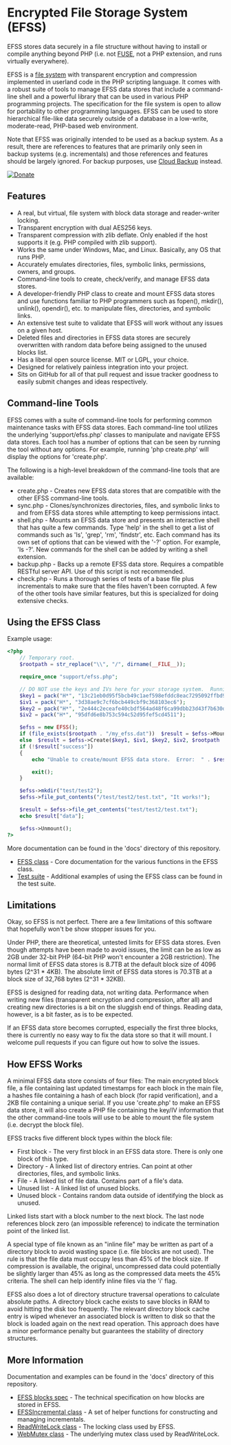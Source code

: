 Encrypted File Storage System (EFSS)
====================================

EFSS stores data securely in a file structure without having to install or compile anything beyond PHP (i.e. not [FUSE](http://fuse.sourceforge.net/), not a PHP extension, and runs virtually everywhere).

EFSS is a [file system](http://en.wikipedia.org/wiki/File_system) with transparent encryption and compression implemented in userland code in the PHP scripting language.  It comes with a robust suite of tools to manage EFSS data stores that include a command-line shell and a powerful library that can be used in various PHP programming projects.  The specification for the file system is open to allow for portability to other programming languages.  EFSS can be used to store hierarchical file-like data securely outside of a database in a low-write, moderate-read, PHP-based web environment.

Note that EFSS was originally intended to be used as a backup system.  As a result, there are references to features that are primarily only seen in backup systems (e.g. incrementals) and those references and features should be largely ignored.  For backup purposes, use [Cloud Backup](https://github.com/cubiclesoft/cloud-backup) instead.

[![Donate](https://cubiclesoft.com/res/donate-shield.png)](https://cubiclesoft.com/donate/)

Features
--------

* A real, but virtual, file system with block data storage and reader-writer locking.
* Transparent encryption with dual AES256 keys.
* Transparent compression with zlib deflate.  Only enabled if the host supports it (e.g. PHP compiled with zlib support).
* Works the same under Windows, Mac, and Linux.  Basically, any OS that runs PHP.
* Accurately emulates directories, files, symbolic links, permissions, owners, and groups.
* Command-line tools to create, check/verify, and manage EFSS data stores.
* A developer-friendly PHP class to create and mount EFSS data stores and use functions familiar to PHP programmers such as fopen(), mkdir(), unlink(), opendir(), etc. to manipulate files, directories, and symbolic links.
* An extensive test suite to validate that EFSS will work without any issues on a given host.
* Deleted files and directories in EFSS data stores are securely overwritten with random data before being assigned to the unused blocks list.
* Has a liberal open source license.  MIT or LGPL, your choice.
* Designed for relatively painless integration into your project.
* Sits on GitHub for all of that pull request and issue tracker goodness to easily submit changes and ideas respectively.

Command-line Tools
------------------

EFSS comes with a suite of command-line tools for performing common maintenance tasks with EFSS data stores.  Each command-line tool utilizes the underlying 'support/efss.php' classes to manipulate and navigate EFSS data stores.  Each tool has a number of options that can be seen by running the tool without any options.  For example, running 'php create.php' will display the options for 'create.php'.

The following is a high-level breakdown of the command-line tools that are available:

* create.php - Creates new EFSS data stores that are compatible with the other EFSS command-line tools.
* sync.php - Clones/synchronizes directories, files, and symbolic links to and from EFSS data stores while attempting to keep permissions intact.
* shell.php - Mounts an EFSS data store and presents an interactive shell that has quite a few commands.  Type 'help' in the shell to get a list of commands such as 'ls', 'grep', 'rm', 'findstr', etc.  Each command has its own set of options that can be viewed with the '-?' option.  For example, 'ls -?'.  New commands for the shell can be added by writing a shell extension.
* backup.php - Backs up a remote EFSS data store.  Requires a compatible RESTful server API.  Use of this script is not recommended.
* check.php - Runs a thorough series of tests of a base file plus incrementals to make sure that the files haven't been corrupted.  A few of the other tools have similar features, but this is specialized for doing extensive checks.

Using the EFSS Class
--------------------

Example usage:

```php
<?php
	// Temporary root.
	$rootpath = str_replace("\\", "/", dirname(__FILE__));

	require_once "support/efss.php";

	// DO NOT use the keys and IVs here for your storage system.  Running 'create.php' will generate the necessary information.
	$key1 = pack("H*", "13c21eb0d95f5bcb49c1aef598efddc8eac7295092ffbd99c6c1f28d0b0dc9e3");
	$iv1 = pack("H*", "3d38ae9c7cf6bcb449cbf9c368103ec6");
	$key2 = pack("H*", "2e444c2eceafe40cbdf564ad48f6ca99dbb23d43f7b630d89646a48ef0d67a02");
	$iv2 = pack("H*", "95dfd6e8b753c594c52d95fef5cd4511");

	$efss = new EFSS();
	if (file_exists($rootpath . "/my_efss.dat"))  $result = $efss->Mount($key1, $iv1, $key2, $iv2, $rootpath . "/my_efss.dat", EFSS_MODE_EXCL);
	else  $result = $efss->Create($key1, $iv1, $key2, $iv2, $rootpath . "/my_efss.dat");
	if (!$result["success"])
	{
		echo "Unable to create/mount EFSS data store.  Error:  " . $result["error"] . "\n";

		exit();
	}

	$efss->mkdir("test/test2");
	$efss->file_put_contents("/test/test2/test.txt", "It works!");

	$result = $efss->file_get_contents("test/test2/test.txt");
	echo $result["data"];

	$efss->Unmount();
?>
```

More documentation can be found in the 'docs' directory of this repository.

* [EFSS class](https://github.com/cubiclesoft/efss/blob/master/docs/efss.md) - Core documentation for the various functions in the EFSS class.
* [Test suite](https://github.com/cubiclesoft/efss/blob/master/test_suite/run.php) - Additional examples of using the EFSS class can be found in the test suite.

Limitations
-----------

Okay, so EFSS is not perfect.  There are a few limitations of this software that hopefully won't be show stopper issues for you.

Under PHP, there are theoretical, untested limits for EFSS data stores.  Even though attempts have been made to avoid issues, the limit can be as low as 2GB under 32-bit PHP (64-bit PHP won't encounter a 2GB restriction).  The normal limit of EFSS data stores is 8.7TB at the default block size of 4096 bytes (2^31 * 4KB).  The absolute limit of EFSS data stores is 70.3TB at a block size of 32,768 bytes (2^31 * 32KB).

EFSS is designed for reading data, not writing data.  Performance when writing new files (transparent encryption and compression, after all) and creating new directories is a bit on the sluggish end of things.  Reading data, however, is a bit faster, as is to be expected.

If an EFSS data store becomes corrupted, especially the first three blocks, there is currently no easy way to fix the data store so that it will mount.  I welcome pull requests if you can figure out how to solve the issues.

How EFSS Works
--------------

A minimal EFSS data store consists of four files:  The main encrypted block file, a file containing last updated timestamps for each block in the main file, a hashes file containing a hash of each block (for rapid verification), and a 2KB file containing a unique serial.  If you use 'create.php' to make an EFSS data store, it will also create a PHP file containing the key/IV information that the other command-line tools will use to be able to mount the file system (i.e. decrypt the block file).

EFSS tracks five different block types within the block file:

* First block - The very first block in an EFSS data store.  There is only one block of this type.
* Directory - A linked list of directory entries.  Can point at other directories, files, and symbolic links.
* File - A linked list of file data.  Contains part of a file's data.
* Unused list - A linked list of unused blocks.
* Unused block - Contains random data outside of identifying the block as unused.

Linked lists start with a block number to the next block.  The last node references block zero (an impossible reference) to indicate the termination point of the linked list.

A special type of file known as an "inline file" may be written as part of a directory block to avoid wasting space (i.e. file blocks are not used).  The rule is that the file data must occupy less than 45% of the block size.  If compression is available, the original, uncompressed data could potentially be slightly larger than 45% as long as the compressed data meets the 45% criteria.  The shell can help identify inline files via the 'i' flag.

EFSS also does a lot of directory structure traversal operations to calculate absolute paths.  A directory block cache exists to save blocks in RAM to avoid hitting the disk too frequently.  The relevant directory block cache entry is wiped whenever an associated block is written to disk so that the block is loaded again on the next read operation.  This approach does have a minor performance penalty but guarantees the stability of directory structures.

More Information
----------------

Documentation and examples can be found in the 'docs' directory of this repository.

* [EFSS blocks spec](https://github.com/cubiclesoft/efss/blob/master/docs/efss_blocks_spec.md) - The technical specification on how blocks are stored in EFSS.
* [EFSSIncremental class](https://github.com/cubiclesoft/efss/blob/master/docs/efss_incremental_helpers.md) - A set of helper functions for constructing and managing incrementals.
* [ReadWriteLock class](https://github.com/cubiclesoft/efss/blob/master/docs/read_write_lock.md) - The locking class used by EFSS.
* [WebMutex class](https://github.com/cubiclesoft/efss/blob/master/docs/web_mutex.md) - The underlying mutex class used by ReadWriteLock.
